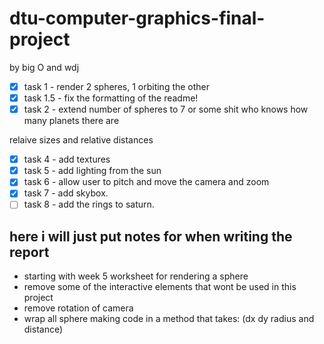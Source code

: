 # dtu-computer-graphics-final-project

by big O and wdj

- [x] task 1 - render 2 spheres, 1 orbiting the other
- [x] task 1.5 - fix the formatting of the readme!
- [x] task 2 - extend number of spheres to 7 or some shit who knows how many planets there are

relaive sizes and relative distances

- [x] task 4 - add textures
- [x] task 5 - add lighting from the sun
- [x] task 6 - allow user to pitch and move the camera and zoom
- [x] task 7 - add skybox.
- [ ] task 8 - add the rings to saturn.
      
## here i will just put notes for when writing the report

- starting with week 5 worksheet for rendering a sphere
- remove some of the interactive elements that wont be used in this project
- remove rotation of camera
- wrap all sphere making code in a method that takes: (dx dy radius and distance)
